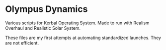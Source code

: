 # Olympus Dynamics
Various scripts for Kerbal Operating System. 
Made to run with Realism Overhaul and Realistic Solar System.

These files are my first attempts at automating standardized launches. They are not efficient.
